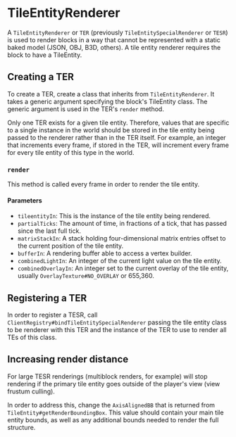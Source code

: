 TileEntityRenderer
==================

A `TileEntityRenderer` or `TER` (previously `TileEntitySpecialRenderer` or `TESR`) is used to render blocks in a way that cannot be represented with a static baked model (JSON, OBJ, B3D, others). A tile entity renderer requires the block to have a TileEntity.

Creating a TER
--------------

To create a TER, create a class that inherits from `TileEntityRenderer`. It takes a generic argument specifying the block's TileEntity class. The generic argument is used in the TER's `render` method.

Only one TER exists for a given tile entity. Therefore, values that are specific to a single instance in the world should be stored in the tile entity being passed to the renderer rather than in the TER itself. For example, an integer that increments every frame, if stored in the TER, will increment every frame for every tile entity of this type in the world.

### `render`

This method is called every frame in order to render the tile entity. 

#### Parameters
* `tileentityIn`: This is the instance of the tile entity being rendered.
* `partialTicks`: The amount of time, in fractions of a tick, that has passed since the last full tick.
* `matrixStackIn`: A stack holding four-dimensional matrix entries offset to the current position of the tile entity.
* `bufferIn`: A rendering buffer able to access a vertex builder.
* `combinedLightIn`: An integer of the current light value on the tile entity.
* `combinedOverlayIn`: An integer set to the current overlay of the tile entity, usually `OverlayTexture#NO_OVERLAY` or 655,360.

Registering a TER
-----------------

In order to register a TESR, call `ClientRegistry#bindTileEntitySpecialRenderer` passing the tile entity class to be renderer with this TER and the instance of the TER to use to render all TEs of this class.

Increasing render distance
--------------------------

For large TESR renderings (multiblock renders, for example) will stop rendering if the primary tile entity goes outside of the player's view (view frustum culling).

In order to address this, change the `AxisAlignedBB` that is returned from `TileEntity#getRenderBoundingBox`. This value should contain your main tile entity bounds, as well as any additional bounds needed to render the full structure.